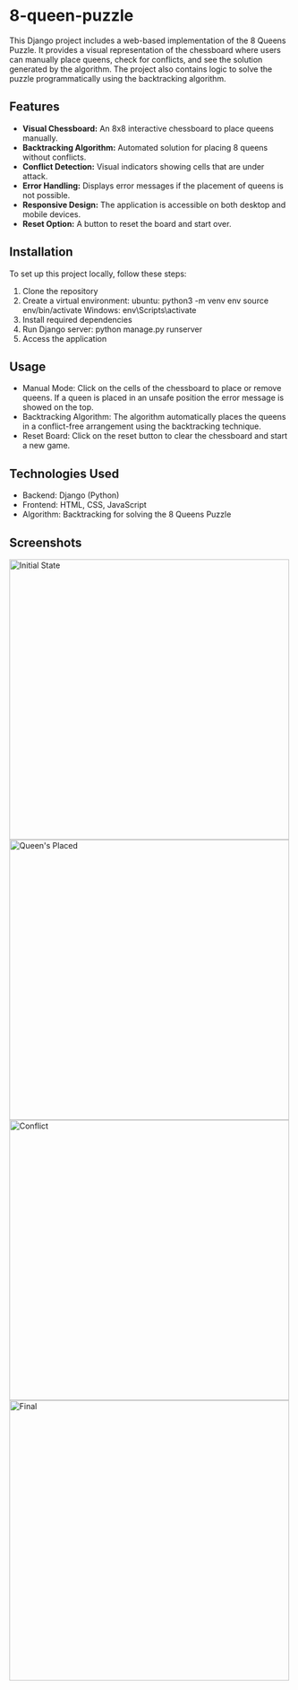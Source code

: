 # 8-queen-puzzle
This Django project includes a web-based implementation of the 8 Queens Puzzle. It provides a visual representation of the chessboard where users can manually place queens, check for conflicts, and see the solution generated by the algorithm. The project also contains logic to solve the puzzle programmatically using the backtracking algorithm.

## Features
- **Visual Chessboard:** An 8x8 interactive chessboard to place queens manually.
- **Backtracking Algorithm:** Automated solution for placing 8 queens without conflicts.
- **Conflict Detection:** Visual indicators showing cells that are under attack.
- **Error Handling:** Displays error messages if the placement of queens is not possible.
- **Responsive Design:** The application is accessible on both desktop and mobile devices.
- **Reset Option:** A button to reset the board and start over.

## Installation
To set up this project locally, follow these steps:

1. Clone the repository
2. Create a virtual environment:
       ubuntu:
            python3 -m venv env
            source env/bin/activate
       Windows:
            env\Scripts\activate
4. Install required dependencies
5. Run Django server:
        python manage.py runserver
6. Access the application

## Usage
- Manual Mode: Click on the cells of the chessboard to place or remove queens. If a queen is placed in an unsafe position the error message is showed on the top.
- Backtracking Algorithm: The algorithm automatically places the queens in a conflict-free arrangement using the backtracking technique.
- Reset Board: Click on the reset button to clear the chessboard and start a new game.

## Technologies Used
- Backend: Django (Python)
- Frontend: HTML, CSS, JavaScript
- Algorithm: Backtracking for solving the 8 Queens Puzzle

## Screenshots

<div>
  <img src="https://github.com/user-attachments/assets/27276fee-3d9d-48fd-914e-a2b7505fae03" alt="Initial State" height="500"/>
  <img src="https://github.com/user-attachments/assets/970e2b9e-215f-4d11-9c0c-434abf0460d3" alt="Queen's Placed" height="500"/>
  <img src="https://github.com/user-attachments/assets/25c0f19d-b7b7-4c06-8c3d-03813941a189" alt="Conflict" height="500"/>
  <img src="https://github.com/user-attachments/assets/25c0f19d-b7b7-4c06-8c3d-03813941a189" alt="Final" height="500"/>
</div>
